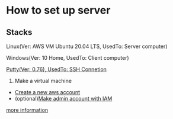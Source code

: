 # How to set up server

## Stacks

Linux(Ver: AWS VM Ubuntu 20.04 LTS, UsedTo: Server computer)

Windows(Ver: 10 Home, UsedTo: Client computer)

[Putty(Ver: 0.76), UsedTo: SSH Connetion](https://www.chiark.greenend.org.uk/~sgtatham/putty/releases/0.76.html)  

1. Make a virtual machine

* [Create a new aws account](https://aws.amazon.com/ko/free/)
* (optional)[Make admin account with IAM](https://extsdd.tistory.com/76?category=853192)

[more information](https://extsdd.tistory.com/75)
